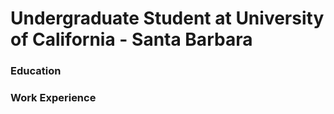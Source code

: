 # Undergraduate Student at University of California - Santa Barbara

### Education

### Work Experience

###
